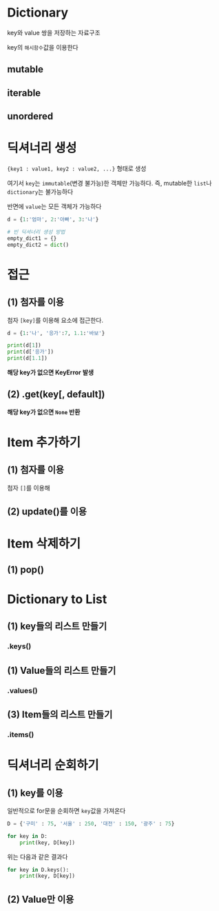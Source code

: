# Dictionary

key와 value 쌍을 저장하는 자료구조 

key의 `해시함수`값을 이용한다



## mutable



## iterable



## unordered



# 딕셔너리 생성

`{key1 : value1, key2 : value2, ...}` 형태로 생성

여기서 `key`는 `immutable`(변경 불가능)한 객체만 가능하다. 즉, mutable한 `list`나 `dictionary`는 불가능하다

반면에 `value`는 모든 객체가 가능하다

```python
d = {1:'엄마', 2:'아빠', 3:'나'}

# 빈 딕셔너리 생성 방법
empty_dict1 = {}
empty_dict2 = dict()
```



# 접근

## (1) 첨자를 이용

첨자 `[key]`를 이용해 요소에 접근한다.

```python
d = {1:'나', '응가':7, 1.1:'바보'}

print(d[1])
print(d['응가'])
print(d[1.1])
```

**해당 key가 없으면 KeyError 발생**



## (2) .get(key[, default])

**해당 key가 없으면 `None` 반환**





# Item 추가하기



## (1) 첨자를 이용

첨자 `[]`를 이용해 



## (2) update()를 이용





# Item 삭제하기

## (1) pop()





# Dictionary to List



## (1) key들의 리스트 만들기

### .keys()



## (1) Value들의 리스트 만들기

### .values()



## (3) Item들의 리스트 만들기

### .items()





# 딕셔너리 순회하기

## (1) key를 이용

일반적으로 for문을 순회하면 `key`값을 가져온다

```python
D = {'구미' : 75, '서울' : 250, '대전' : 150, '광주' : 75}

for key in D:
    print(key, D[key])
```



위는 다음과 같은 결과다

```python
for key in D.keys():
    print(key, D[key])
```



## (2) Value만 이용
